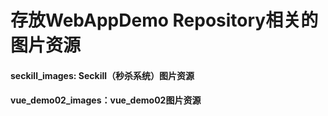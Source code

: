 # 存放WebAppDemo Repository相关的图片资源

#### seckill_images: Seckill（秒杀系统）图片资源
#### vue_demo02_images：vue_demo02图片资源
